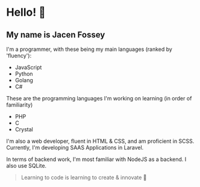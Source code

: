 # Hello! 👋
## My name is Jacen Fossey

I'm a programmer, with these being my main languages (ranked by 'fluency'):
+ JavaScript
+ Python
+ Golang
+ C#

These are the programming languages I'm working on learning (in order of familiarity)
+ PHP
+ C
+ Crystal

I'm also a web developer, fluent in HTML & CSS, and am proficient in SCSS.
Currently, I'm developing SAAS Applications in Laravel.

In terms of backend work, I'm most familiar with NodeJS as a backend.
I also use SQLite.

> Learning to code is learning to create & innovate 🦾
